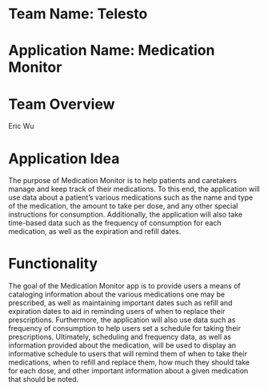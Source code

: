 # Team Name: Telesto

# Application Name: Medication Monitor

# Team Overview
Eric Wu

# Application Idea
The purpose of Medication Monitor is to help patients and caretakers manage and keep track of their medications. To this end, the application will use data about a patient’s various medications such as the name and type of the medication, the amount to take per dose, and any other special instructions for consumption. Additionally, the application will also take time-based data such as the frequency of consumption for each medication, as well as the expiration and refill dates.

# Functionality
The goal of the Medication Monitor app is to provide users a means of cataloging information about the various medications one may be prescribed, as well as maintaining important dates such as refill and expiration dates to aid in reminding users of when to replace their prescriptions. Furthermore, the application will also use data such as frequency of consumption to help users set a schedule for taking their prescriptions. Ultimately, scheduling and frequency data, as well as information provided about the medication, will be used to display an informative schedule to users that will remind them of when to take their medications, when to refill and replace them, how much they should take for each dose, and other important information about a given medication that should be noted.